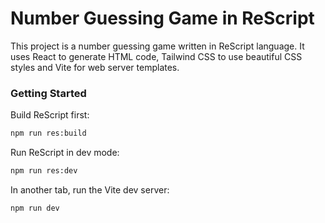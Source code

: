 # Number Guessing Game in ReScript

This project is a number guessing game written in ReScript language. It uses React to generate HTML code, Tailwind CSS to use beautiful CSS styles and Vite for web server templates. 

### Getting Started

Build ReScript first:
```sh
npm run res:build
```

Run ReScript in dev mode:

```sh
npm run res:dev
```

In another tab, run the Vite dev server:

```sh
npm run dev
```
